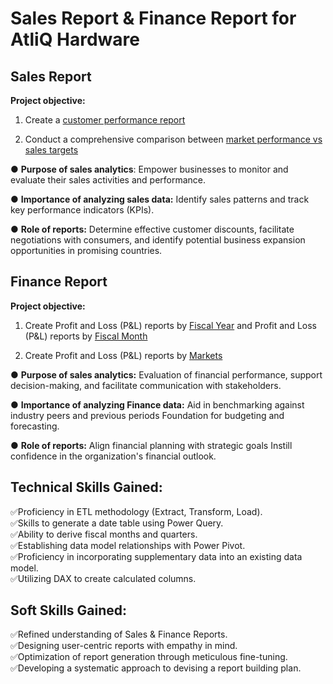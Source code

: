# Sales Report & Finance Report for AtliQ Hardware     

##  Sales Report
**Project objective:**

1. Create a [customer performance report](https://github.com/Hardip001/Sales-Analytics-FMCG/blob/main/Customer%20Performance%20Report.pdf)

2. Conduct a comprehensive comparison between [market performance vs sales targets](https://github.com/Hardip001/Sales-Analytics-FMCG/blob/main/Market%20Performance%20vs%20Target%20Report.pdf)

 ● **Purpose of sales analytics**: Empower businesses to monitor and evaluate their sales activities and performance.

● **Importance of analyzing sales data:** Identify sales patterns and track key performance indicators (KPIs).

● **Role of reports:** Determine effective customer discounts, facilitate negotiations with consumers, and identify potential business expansion opportunities in promising countries.

##  Finance Report
**Project objective:**

1. Create Profit and Loss (P&L) reports by [Fiscal Year](https://github.com/Hardip001/Sales-Analytics-FMCG/blob/main/P%26L%20Statement%20by%20Fiscal%20Year.pdf) and Profit and Loss (P&L) reports by [Fiscal Month](https://github.com/Hardip001/Sales-Analytics-FMCG/blob/main/P%26L%20Statement%20by%20Months.pdf)

2. Create Profit and Loss (P&L) reports by [Markets]()

● **Purpose of sales analytics:** Evaluation of financial performance, support decision-making, and facilitate communication with stakeholders.

● **Importance of analyzing Finance data:** Aid in benchmarking against industry peers and previous periods Foundation for budgeting and forecasting.

● **Role of reports:** Align financial planning with strategic goals Instill confidence in the organization's financial outlook.

##  Technical Skills Gained:
✅️Proficiency in ETL methodology (Extract, Transform, Load).                              
✅️Skills to generate a date table using Power Query.                                  
✅️Ability to derive fiscal months and quarters.                                     
✅️Establishing data model relationships with Power Pivot.                                    
✅️Proficiency in incorporating supplementary data into an existing data model.              
✅️Utilizing DAX to create calculated columns.

##  Soft Skills Gained:
✅️Refined understanding of Sales & Finance Reports.                                        
✅️Designing user-centric reports with empathy in mind.                                 
✅️Optimization of report generation through meticulous fine-tuning.                         
✅️Developing a systematic approach to devising a report building plan.
